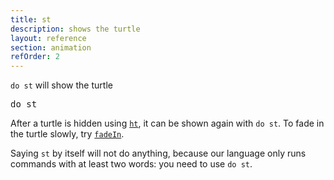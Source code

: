 ```yaml
---
title: st
description: shows the turtle
layout: reference
section: animation
refOrder: 2
---
```


`do st` will show the turtle

<pre data-after='do ht&#13;pen red&#13;bk 200' class="jumbo">
do st
</pre>

After a turtle is hidden using [`ht`](ht.html), it can be
shown again with `do st`.
To fade in the turtle slowly, try [`fadeIn`](fadeIn.html).

Saying `st` by itself will not do anything, because
our language only runs commands with at least two words:
you need to use `do st`.
